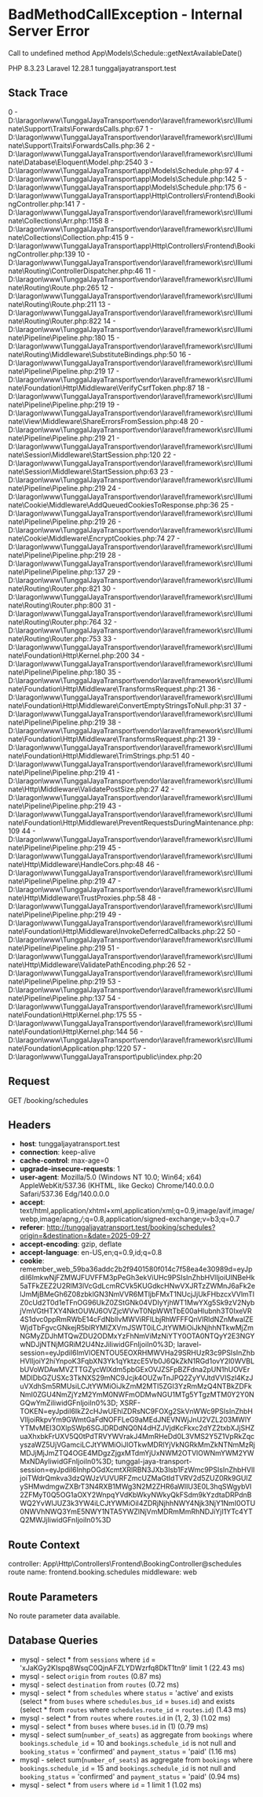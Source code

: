 # BadMethodCallException - Internal Server Error
Call to undefined method App\Models\Schedule::getNextAvailableDate()

PHP 8.3.23
Laravel 12.28.1
tunggaljayatransport.test

## Stack Trace

0 - D:\laragon\www\TunggalJayaTransport\vendor\laravel\framework\src\Illuminate\Support\Traits\ForwardsCalls.php:67
1 - D:\laragon\www\TunggalJayaTransport\vendor\laravel\framework\src\Illuminate\Support\Traits\ForwardsCalls.php:36
2 - D:\laragon\www\TunggalJayaTransport\vendor\laravel\framework\src\Illuminate\Database\Eloquent\Model.php:2540
3 - D:\laragon\www\TunggalJayaTransport\app\Models\Schedule.php:97
4 - D:\laragon\www\TunggalJayaTransport\app\Models\Schedule.php:142
5 - D:\laragon\www\TunggalJayaTransport\app\Models\Schedule.php:175
6 - D:\laragon\www\TunggalJayaTransport\app\Http\Controllers\Frontend\BookingController.php:141
7 - D:\laragon\www\TunggalJayaTransport\vendor\laravel\framework\src\Illuminate\Collections\Arr.php:1158
8 - D:\laragon\www\TunggalJayaTransport\vendor\laravel\framework\src\Illuminate\Collections\Collection.php:415
9 - D:\laragon\www\TunggalJayaTransport\app\Http\Controllers\Frontend\BookingController.php:139
10 - D:\laragon\www\TunggalJayaTransport\vendor\laravel\framework\src\Illuminate\Routing\ControllerDispatcher.php:46
11 - D:\laragon\www\TunggalJayaTransport\vendor\laravel\framework\src\Illuminate\Routing\Route.php:265
12 - D:\laragon\www\TunggalJayaTransport\vendor\laravel\framework\src\Illuminate\Routing\Route.php:211
13 - D:\laragon\www\TunggalJayaTransport\vendor\laravel\framework\src\Illuminate\Routing\Router.php:822
14 - D:\laragon\www\TunggalJayaTransport\vendor\laravel\framework\src\Illuminate\Pipeline\Pipeline.php:180
15 - D:\laragon\www\TunggalJayaTransport\vendor\laravel\framework\src\Illuminate\Routing\Middleware\SubstituteBindings.php:50
16 - D:\laragon\www\TunggalJayaTransport\vendor\laravel\framework\src\Illuminate\Pipeline\Pipeline.php:219
17 - D:\laragon\www\TunggalJayaTransport\vendor\laravel\framework\src\Illuminate\Foundation\Http\Middleware\VerifyCsrfToken.php:87
18 - D:\laragon\www\TunggalJayaTransport\vendor\laravel\framework\src\Illuminate\Pipeline\Pipeline.php:219
19 - D:\laragon\www\TunggalJayaTransport\vendor\laravel\framework\src\Illuminate\View\Middleware\ShareErrorsFromSession.php:48
20 - D:\laragon\www\TunggalJayaTransport\vendor\laravel\framework\src\Illuminate\Pipeline\Pipeline.php:219
21 - D:\laragon\www\TunggalJayaTransport\vendor\laravel\framework\src\Illuminate\Session\Middleware\StartSession.php:120
22 - D:\laragon\www\TunggalJayaTransport\vendor\laravel\framework\src\Illuminate\Session\Middleware\StartSession.php:63
23 - D:\laragon\www\TunggalJayaTransport\vendor\laravel\framework\src\Illuminate\Pipeline\Pipeline.php:219
24 - D:\laragon\www\TunggalJayaTransport\vendor\laravel\framework\src\Illuminate\Cookie\Middleware\AddQueuedCookiesToResponse.php:36
25 - D:\laragon\www\TunggalJayaTransport\vendor\laravel\framework\src\Illuminate\Pipeline\Pipeline.php:219
26 - D:\laragon\www\TunggalJayaTransport\vendor\laravel\framework\src\Illuminate\Cookie\Middleware\EncryptCookies.php:74
27 - D:\laragon\www\TunggalJayaTransport\vendor\laravel\framework\src\Illuminate\Pipeline\Pipeline.php:219
28 - D:\laragon\www\TunggalJayaTransport\vendor\laravel\framework\src\Illuminate\Pipeline\Pipeline.php:137
29 - D:\laragon\www\TunggalJayaTransport\vendor\laravel\framework\src\Illuminate\Routing\Router.php:821
30 - D:\laragon\www\TunggalJayaTransport\vendor\laravel\framework\src\Illuminate\Routing\Router.php:800
31 - D:\laragon\www\TunggalJayaTransport\vendor\laravel\framework\src\Illuminate\Routing\Router.php:764
32 - D:\laragon\www\TunggalJayaTransport\vendor\laravel\framework\src\Illuminate\Routing\Router.php:753
33 - D:\laragon\www\TunggalJayaTransport\vendor\laravel\framework\src\Illuminate\Foundation\Http\Kernel.php:200
34 - D:\laragon\www\TunggalJayaTransport\vendor\laravel\framework\src\Illuminate\Pipeline\Pipeline.php:180
35 - D:\laragon\www\TunggalJayaTransport\vendor\laravel\framework\src\Illuminate\Foundation\Http\Middleware\TransformsRequest.php:21
36 - D:\laragon\www\TunggalJayaTransport\vendor\laravel\framework\src\Illuminate\Foundation\Http\Middleware\ConvertEmptyStringsToNull.php:31
37 - D:\laragon\www\TunggalJayaTransport\vendor\laravel\framework\src\Illuminate\Pipeline\Pipeline.php:219
38 - D:\laragon\www\TunggalJayaTransport\vendor\laravel\framework\src\Illuminate\Foundation\Http\Middleware\TransformsRequest.php:21
39 - D:\laragon\www\TunggalJayaTransport\vendor\laravel\framework\src\Illuminate\Foundation\Http\Middleware\TrimStrings.php:51
40 - D:\laragon\www\TunggalJayaTransport\vendor\laravel\framework\src\Illuminate\Pipeline\Pipeline.php:219
41 - D:\laragon\www\TunggalJayaTransport\vendor\laravel\framework\src\Illuminate\Http\Middleware\ValidatePostSize.php:27
42 - D:\laragon\www\TunggalJayaTransport\vendor\laravel\framework\src\Illuminate\Pipeline\Pipeline.php:219
43 - D:\laragon\www\TunggalJayaTransport\vendor\laravel\framework\src\Illuminate\Foundation\Http\Middleware\PreventRequestsDuringMaintenance.php:109
44 - D:\laragon\www\TunggalJayaTransport\vendor\laravel\framework\src\Illuminate\Pipeline\Pipeline.php:219
45 - D:\laragon\www\TunggalJayaTransport\vendor\laravel\framework\src\Illuminate\Http\Middleware\HandleCors.php:48
46 - D:\laragon\www\TunggalJayaTransport\vendor\laravel\framework\src\Illuminate\Pipeline\Pipeline.php:219
47 - D:\laragon\www\TunggalJayaTransport\vendor\laravel\framework\src\Illuminate\Http\Middleware\TrustProxies.php:58
48 - D:\laragon\www\TunggalJayaTransport\vendor\laravel\framework\src\Illuminate\Pipeline\Pipeline.php:219
49 - D:\laragon\www\TunggalJayaTransport\vendor\laravel\framework\src\Illuminate\Foundation\Http\Middleware\InvokeDeferredCallbacks.php:22
50 - D:\laragon\www\TunggalJayaTransport\vendor\laravel\framework\src\Illuminate\Pipeline\Pipeline.php:219
51 - D:\laragon\www\TunggalJayaTransport\vendor\laravel\framework\src\Illuminate\Http\Middleware\ValidatePathEncoding.php:26
52 - D:\laragon\www\TunggalJayaTransport\vendor\laravel\framework\src\Illuminate\Pipeline\Pipeline.php:219
53 - D:\laragon\www\TunggalJayaTransport\vendor\laravel\framework\src\Illuminate\Pipeline\Pipeline.php:137
54 - D:\laragon\www\TunggalJayaTransport\vendor\laravel\framework\src\Illuminate\Foundation\Http\Kernel.php:175
55 - D:\laragon\www\TunggalJayaTransport\vendor\laravel\framework\src\Illuminate\Foundation\Http\Kernel.php:144
56 - D:\laragon\www\TunggalJayaTransport\vendor\laravel\framework\src\Illuminate\Foundation\Application.php:1220
57 - D:\laragon\www\TunggalJayaTransport\public\index.php:20

## Request

GET /booking/schedules

## Headers

* **host**: tunggaljayatransport.test
* **connection**: keep-alive
* **cache-control**: max-age=0
* **upgrade-insecure-requests**: 1
* **user-agent**: Mozilla/5.0 (Windows NT 10.0; Win64; x64) AppleWebKit/537.36 (KHTML, like Gecko) Chrome/140.0.0.0 Safari/537.36 Edg/140.0.0.0
* **accept**: text/html,application/xhtml+xml,application/xml;q=0.9,image/avif,image/webp,image/apng,*/*;q=0.8,application/signed-exchange;v=b3;q=0.7
* **referer**: http://tunggaljayatransport.test/booking/schedules?origin=&destination=&date=2025-09-27
* **accept-encoding**: gzip, deflate
* **accept-language**: en-US,en;q=0.9,id;q=0.8
* **cookie**: remember_web_59ba36addc2b2f9401580f014c7f58ea4e30989d=eyJpdiI6ImkwNjFZMWJFUVFFM3pPeGh3ekViUHc9PSIsInZhbHVlIjoiUlNBeHk5aTFkZEZ2U2RlM3lVcGdLcmRCVk5KUGdkcHNwVXJRTzZWMnJ6aFk2elJmMjBMeGh6Z08zbklGN3NmVVR6MTljbFMxT1NUcjJjUkFHbzcxVVlmTlZ0cUd2T0d1eTFnOG96UkZ0ZStGNk04VDIyYjhWT1MwYXg5Sk9zV2NybjVmVGtHTXY4NktOUWJ6OVZjcWVwT0NpWWtTbE00aHlubnh3T0IxeVR4S1dvc0ppRmRWbE14cFdNbllvMWViRFlLbjRhWFFFQnVIRldNZnMwalZEWjdTbFgvcGNkejR5blRYMlZXVmJSWT0iLCJtYWMiOiJkNjhhNTkwMjZmNGMyZDJhMTQwZDU2ODMxYzFhNmViMzNiYTY0OTA0NTQyY2E3NGYwNDJjNTNjMGRiM2U4NzJiIiwidGFnIjoiIn0%3D; laravel-session=eyJpdiI6ImVlOENTOU5EOXRHMWVHa29SRHUzR3c9PSIsInZhbHVlIjoiY2hiYnpoK3FqbXN3Yk1qYktzcE5Vb0J6QkZkN1RGd1ovY2l0WVBLbUVoWDAwMVZTTGZycWlXdm5pbGExOVJZSFpBZFdna2pUN1hUOVErMDlDbGZUSXc3TkNXS29mNC9Jcjk4OUZwTnJPQ2ZyYVJtdVVISzl4KzJuVXdhSm5RMUsiLCJtYWMiOiJkZmM2MTI5ZGI3YzRmMzQ4NTBkZDFkNmI0ZGU4NmZjYzM2YmM0NWFmODMwNGU1MTg5YTgzMTM0Y2Y0NGQwYmZiIiwidGFnIjoiIn0%3D; XSRF-TOKEN=eyJpdiI6IkZ2cHJwUEhlZDRsNC9FOXg2SkVnWWc9PSIsInZhbHVlIjoiRkpvYm9GWmtGaFdNOFFLeG9aMEdJNEVNWjJnU2VZL203MWlYYTMvMEI3OXlpSWp6SGJDRDdNQ0N4dHZJVjdKcFkxc2dYZ2txbXJjSHZuaXhxbkFrUXV5Q0tPdTRVYWVrakJ4MmRHeDd0L3VMS2Y5Z1VpRkZqcyszaWZ5UjVGamciLCJtYWMiOiJlOTkwMDRlYjVkNGRkMmZkNTNmMzRjMDJjMjJmZTQ4OGE4MDgzZjgxMTdmYjUxNWM2OTVlOWNmYWM2YWMxNDAyIiwidGFnIjoiIn0%3D; tunggal-jaya-transport-session=eyJpdiI6InhpOGdXcmtXRlRBN3JXb3lsb1FzWmc9PSIsInZhbHVlIjoiTWdrQmkva3dzQWJzVUVURFZmcUZMaGtIdTVRV2d5ZUZ0Rk9GUlZySHMwdmgwZXBrT3N4RXB1MWg3N2M2ZHR6aWlIU3E0L3hqSWgybVI2ZFMyT0Q5OG1aOXY2WnpqYVdKbWkyNWkyQkFSdm9kYzdtaDRPdnBWQ2YvWlJUZ3k3YW4iLCJtYWMiOiI4ZDRjNjhhNWY4Njk3NjY1NmI0OTU0NWVhNWQ3YmE5NWY1NTA5YWZlNjVmMDRmMmRhNDJiYjI1YTc4YTQ2MWJjIiwidGFnIjoiIn0%3D

## Route Context

controller: App\Http\Controllers\Frontend\BookingController@schedules
route name: frontend.booking.schedules
middleware: web

## Route Parameters

No route parameter data available.

## Database Queries

* mysql - select * from `sessions` where `id` = 'xJaKGy2KIspq8WsqC0QjnAFZLYDWzrfq8DkT1tn9' limit 1 (22.43 ms)
* mysql - select `origin` from `routes` (0.87 ms)
* mysql - select `destination` from `routes` (0.72 ms)
* mysql - select * from `schedules` where `status` = 'active' and exists (select * from `buses` where `schedules`.`bus_id` = `buses`.`id`) and exists (select * from `routes` where `schedules`.`route_id` = `routes`.`id`) (1.43 ms)
* mysql - select * from `routes` where `routes`.`id` in (1, 2, 3) (1.02 ms)
* mysql - select * from `buses` where `buses`.`id` in (1) (0.79 ms)
* mysql - select sum(`number_of_seats`) as aggregate from `bookings` where `bookings`.`schedule_id` = 10 and `bookings`.`schedule_id` is not null and `booking_status` = 'confirmed' and `payment_status` = 'paid' (1.16 ms)
* mysql - select sum(`number_of_seats`) as aggregate from `bookings` where `bookings`.`schedule_id` = 15 and `bookings`.`schedule_id` is not null and `booking_status` = 'confirmed' and `payment_status` = 'paid' (0.94 ms)
* mysql - select * from `users` where `id` = 1 limit 1 (1.02 ms)
